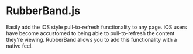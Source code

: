 RubberBand.js
=============

Easily add the iOS style pull-to-refresh functionality to any page. iOS users have become accustomed to being able to pull-to-refresh the content they're viewing. RubberBand allows you to add this functionality with a native feel.
